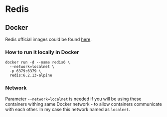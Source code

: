Redis
=

## Docker

Redis official images could be found [here](https://hub.docker.com/_/redis).

### How to run it locally in Docker

```shell
docker run -d --name redis6 \
  --network=localnet \
  -p 6379:6379 \
  redis:6.2.13-alpine
```

### Network

Parameter `--network=localnet` is needed if you will be using these containers withing same Docker network - to allow
containers communicate with each other. In my case this network named as `localnet`.
